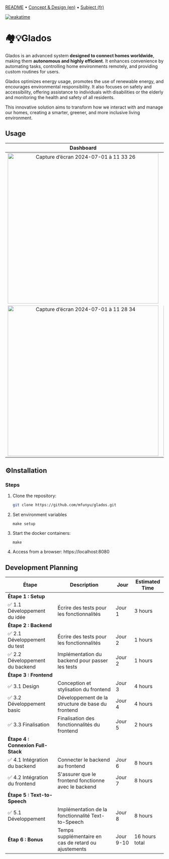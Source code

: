 [README](README.md) • [Concept & Design (en)](CONCEPT.md) • [Subject (fr)](PDF.pdf)

[![wakatime](https://wakatime.com/badge/user/08071e9d-f227-4ac4-acb0-e78a5829cf60/project/0628c6fd-9ef4-4bec-b62d-ead7a5acae4c.svg)](https://wakatime.com/badge/user/08071e9d-f227-4ac4-acb0-e78a5829cf60/project/0628c6fd-9ef4-4bec-b62d-ead7a5acae4c)

# 🏘️💡Glados

Glados is an advanced system **designed to connect homes worldwide**, making them **autonomous and highly efficient**. It enhances convenience by automating tasks, controlling home environments remotely, and providing custom routines for users.

Glados optimizes energy usage, promotes the use of renewable energy, and encourages environmental responsibility. It also focuses on safety and accessibility, offering assistance to individuals with disabilities or the elderly and monitoring the health and safety of all residents.

This innovative solution aims to transform how we interact with and manage our homes, creating a smarter, greener, and more inclusive living environment.

## Usage

| Dashboard | Config | About |
| :--: | :--: | :--: |
| <img width="479" alt="Capture d’écran 2024-07-01 à 11 33 26" src="https://github.com/mfunyu/glados/assets/60470877/699f2b77-8fa5-40de-82d3-eead215b7953"> | <img width="476" alt="Capture d’écran 2024-07-01 à 11 30 35" src="https://github.com/mfunyu/glados/assets/60470877/73acb0c5-2626-4375-bed0-559875ef94d1"> | <img width="475" alt="Capture d’écran 2024-07-01 à 11 28 53" src="https://github.com/mfunyu/glados/assets/60470877/72d7fe8d-a377-489e-adc6-71ebdee9ad9e"> |
| <img width="479" alt="Capture d’écran 2024-07-01 à 11 28 34" src="https://github.com/mfunyu/glados/assets/60470877/d651efdb-f784-43b8-9a62-2b2aa93c788e"> | <img width="477" alt="Capture d’écran 2024-07-01 à 11 34 10" src="https://github.com/mfunyu/glados/assets/60470877/a22c2a35-3e1a-41b1-936f-61739b9c3165"> | <img width="477" alt="Capture d’écran 2024-07-01 à 11 34 28" src="https://github.com/mfunyu/glados/assets/60470877/615f50a4-2256-4e6b-a206-45653cfd4004">

## ⚙️Installation

### Steps
1. Clone the repository:
   ```bash
   git clone https://github.com/mfunyu/glados.git
   ```

2. Set environment variables
   ```
   make setup
   ```

3. Start the docker containers:
   ```
   make
   ```

4. Access from a browser: https://localhost:8080



## Development Planning

| Étape                         | Description                                    | Jour       | Estimated Time       |
|-------------------------------|------------------------------------------------|------------|----------------------|
| **Étape 1 : Setup**         |                                                |            |                      |
| ✅ 1.1 Développement du idée     | Écrire des tests pour les fonctionnalités      | Jour 1     | 3 hours              |
| **Étape 2 : Backend**         |                                                |            |                      |
| ✅ 2.1 Développement du test     | Écrire des tests pour les fonctionnalités      | Jour 2     | 1 hours              |
| ✅ 2.2 Développement du backend  | Implémentation du backend pour passer les tests| Jour 2     | 1 hours              |
| **Étape 3 : Frontend**        |                                                |            |                      |
| ✅ 3.1 Design                    | Conception et stylisation du frontend          | Jour 3     | 4 hours              |
| ✅ 3.2 Développement basic       | Développement de la structure de base du frontend | Jour 4 | 4 hours              |
| ✅ 3.3 Finalisation              | Finalisation des fonctionnalités du frontend   | Jour 5     | 2 hours              |
| **Étape 4 : Connexion Full-Stack** |                                            |            |                      |
| ✅ 4.1 Intégration du backend    | Connecter le backend au frontend               | Jour 6     | 8 hours              |
| ✅ 4.2 Intégration du frontend   | S'assurer que le frontend fonctionne avec le backend | Jour 7 | 8 hours              |
| **Étape 5 : Text-to-Speech**  |                                                |            |                      |
| ✅ 5.1 Développement             | Implémentation de la fonctionnalité Text-to-Speech | Jour 8 | 8 hours              |
| **Étap 6 : Bonus**                     | Temps supplémentaire en cas de retard ou ajustements | Jour 9-10 | 16 hours total |
